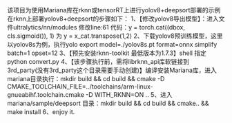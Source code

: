 该项目为使用Mariana库在rknn或tensorRT上进行yolov8+deepsort部署的示例
在rknn上部署yolov8+deepsort的步骤如下：
1、【修改yolov8导出模型】：进入文件ultralytics/nn/modules 修改line:61 代码：y = torch.cat((dbox, cls.sigmoid()), 1) 为  y = x_cat.transpose(1,2)
2、下载yolov8预训练模型，这里以yolov8s为例，执行yolo export model=./yolov8s.pt  format=onnx simplify batch=1 opset=12
3、【预先安装rknn-toolkit 最低版本为1.7.3】shell 指定 python convert.py
4、【该步骤执行前，需将librknn_api库软链接到3rd_party(没有3rd_party这个目录需要手动创建)】编译安装Mariana库，进入mariana目录执行：mkdir build && cd build && cmake -D CMAKE_TOOLCHAIN_FILE=../toolchains/arm-linux-gnueabihf.toolchain.cmake  -D WITH_RKNN=ON ..
5、进入mariana/sample/deepsort 目录：mkdir build && cd build && cmake.. && make install
6、enjoy it.
